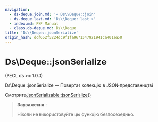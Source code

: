 ```yaml
---
navigation:
  - ds-deque.join.md: '« Ds\\Deque::join'
  - ds-deque.last.md: 'Ds\\Deque::last »'
  - index.md: PHP Manual
  - class.ds-deque.md: Ds\\Deque
title: 'Ds\\Deque::jsonSerialize'
origin_hash: ddf652f5224dc9f1fa9671347921941ca401ea50
---
```

# Ds\\Deque::jsonSerialize

(PECL ds >= 1.0.0)

Ds\\Deque::jsonSerialize — Повертає колекцію в JSON-представництві

Смотрите[JsonSerializable::jsonSerialize()](jsonserializable.jsonserialize.md)

> **Зауваження** :
> 
> Ніколи не використовуйте цю функцію безпосередньо.
